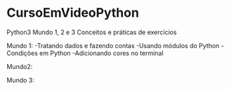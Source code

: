 # CursoEmVideoPython
Python3 Mundo 1, 2 e 3
Conceitos e práticas de exercícios

Mundo 1:
-Tratando dados e fazendo contas
-Usando módulos do Python
-Condições em Python
-Adicionando cores no terminal

Mundo2:

Mundo 3:
